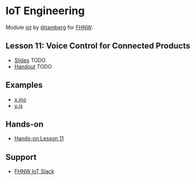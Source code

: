 # IoT Engineering
Module [iot](https://www.fhnw.ch/de/studium/module/9280188) by [@tamberg](https://twitter.com/tamberg) for [FHNW](https://www.fhnw.ch/).

## Lesson 11: Voice Control for Connected Products
- [Slides](http://www.tamberg.org/fhnw/2019/IoT11VoiceControl.pdf) TODO
- [Handout](http://www.tamberg.org/fhnw/2019/IoT11VoiceControlHandout.pdf) TODO

## Examples
- [x.ino](x.ino)
- [y.js](y.js)

## Hands-on
- [Hands-on Lesson 11](../../../../fhnw-iot-work-11/blob/master/README.md)

## Support
- [FHNW IoT Slack](https://fhnw-iot.slack.com/)
